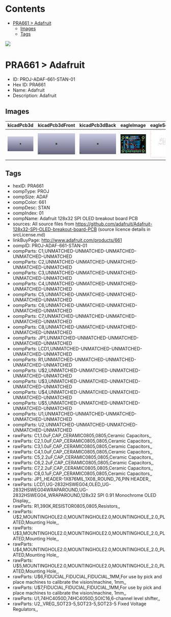 



Contents
========

* [PRA661 > Adafruit](#pra661--adafruit)
	* [Images](#images)
	* [Tags](#tags)
  
![][im]
# PRA661 > Adafruit

- ID: PROJ-ADAF-661-STAN-01
- Hex ID: PRA661
- Name: Adafruit
- Description: Adafruit

## Images
  
  

|kicadPcb3d|kicadPcb3dFront|kicadPcb3dBack|eagleImage|eagleSchemImage|
| :---: | :---: | :---: | :---: | :---: |
|[![kicadPcb3d](kicadPcb3d_140.png)](kicadPcb3d.png)|[![kicadPcb3dFront](kicadPcb3dFront_140.png)](kicadPcb3dFront.png)|[![kicadPcb3dBack](kicadPcb3dBack_140.png)](kicadPcb3dBack.png)|[![eagleImage](eagleImage_140.png)](eagleImage.png)|[![eagleSchemImage](eagleSchemImage_140.png)](eagleSchemImage.png)|

## Tags

- hexID: PRA661
- oompType: PROJ
- oompSize: ADAF
- oompColor: 661
- oompDesc: STAN
- oompIndex: 01
- oompName: Adafruit 128x32 SPI OLED breakout board PCB
- sources: All source files from https://github.com/adafruit/Adafruit-128x32-SPI-OLED-breakout-board-PCB (source licence details in srcLicense.md)
- linkBuyPage: http://www.adafruit.com/products/661
- oompID: PROJ-ADAF-661-STAN-01
- oompParts: C1,UNMATCHED-UNMATCHED-UNMATCHED-UNMATCHED-UNMATCHED
- oompParts: C2,UNMATCHED-UNMATCHED-UNMATCHED-UNMATCHED-UNMATCHED
- oompParts: C3,UNMATCHED-UNMATCHED-UNMATCHED-UNMATCHED-UNMATCHED
- oompParts: C4,UNMATCHED-UNMATCHED-UNMATCHED-UNMATCHED-UNMATCHED
- oompParts: C5,UNMATCHED-UNMATCHED-UNMATCHED-UNMATCHED-UNMATCHED
- oompParts: C6,UNMATCHED-UNMATCHED-UNMATCHED-UNMATCHED-UNMATCHED
- oompParts: C7,UNMATCHED-UNMATCHED-UNMATCHED-UNMATCHED-UNMATCHED
- oompParts: C8,UNMATCHED-UNMATCHED-UNMATCHED-UNMATCHED-UNMATCHED
- oompParts: JP1,UNMATCHED-UNMATCHED-UNMATCHED-UNMATCHED-UNMATCHED
- oompParts: LCD1,UNMATCHED-UNMATCHED-UNMATCHED-UNMATCHED-UNMATCHED
- oompParts: R1,UNMATCHED-UNMATCHED-UNMATCHED-UNMATCHED-UNMATCHED
- oompParts: U$2,UNMATCHED-UNMATCHED-UNMATCHED-UNMATCHED-UNMATCHED
- oompParts: U$3,UNMATCHED-UNMATCHED-UNMATCHED-UNMATCHED-UNMATCHED
- oompParts: U$4,UNMATCHED-UNMATCHED-UNMATCHED-UNMATCHED-UNMATCHED
- oompParts: U$5,UNMATCHED-UNMATCHED-UNMATCHED-UNMATCHED-UNMATCHED
- oompParts: U1,UNMATCHED-UNMATCHED-UNMATCHED-UNMATCHED-UNMATCHED
- oompParts: U2,UNMATCHED-UNMATCHED-UNMATCHED-UNMATCHED-UNMATCHED
- rawParts: C1,1.0uF,CAP_CERAMIC0805,0805,Ceramic Capacitors,,
- rawParts: C2,1.0uF,CAP_CERAMIC0805,0805,Ceramic Capacitors,,
- rawParts: C3,1.0uF,CAP_CERAMIC0805,0805,Ceramic Capacitors,,
- rawParts: C4,1.0uF,CAP_CERAMIC0805,0805,Ceramic Capacitors,,
- rawParts: C5,2.2uF,CAP_CERAMIC0805,0805,Ceramic Capacitors,,
- rawParts: C6,2.2uF,CAP_CERAMIC0805,0805,Ceramic Capacitors,,
- rawParts: C7,2.2uF,CAP_CERAMIC0805,0805,Ceramic Capacitors,,
- rawParts: C8,0.1uF,CAP_CERAMIC0805,0805,Ceramic Capacitors,,
- rawParts: JP1,,HEADER-1X876MIL,1X08_ROUND_76,PIN HEADER,,
- rawParts: LCD1,UG-2832HSWEG04,OLED_UG-2832HSWEG04WRAPAROUND,UG-2832HSWEG04_WRAPAROUND,128x32 SPI 0.91 Monochrome OLED Display,,
- rawParts: R1,390K,RESISTOR0805,0805,Resistors,,
- rawParts: U$2,MOUNTINGHOLE2.0,MOUNTINGHOLE2.0,MOUNTINGHOLE_2.0_PLATED,Mounting Hole,,
- rawParts: U$3,MOUNTINGHOLE2.0,MOUNTINGHOLE2.0,MOUNTINGHOLE_2.0_PLATED,Mounting Hole,,
- rawParts: U$4,MOUNTINGHOLE2.0,MOUNTINGHOLE2.0,MOUNTINGHOLE_2.0_PLATED,Mounting Hole,,
- rawParts: U$5,MOUNTINGHOLE2.0,MOUNTINGHOLE2.0,MOUNTINGHOLE_2.0_PLATED,Mounting Hole,,
- rawParts: U$6,FIDUCIAL,FIDUCIAL,FIDUCIAL_1MM,For use by pick and place machines to calibrate the vision/machine, 1mm,,
- rawParts: U$7,FIDUCIAL,FIDUCIAL,FIDUCIAL_1MM,For use by pick and place machines to calibrate the vision/machine, 1mm,,
- rawParts: U1,74HC4050D,74HC4050D,SOIC16,6-channel level shifter,,
- rawParts: U2,,VREG_SOT23-5,SOT23-5,SOT23-5 Fixed Voltage Regulators,,



[im]: kicadPcb3d_450.png
